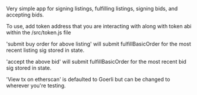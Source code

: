 Very simple app for signing listings, fulfilling listings, signing bids, and accepting bids.

To use, add token address that you are interacting with along with token abi within the /src/token.js file

'submit buy order for above listing' will submit fulfillBasicOrder for the most recent listing sig stored in state.

'accept the above bid' will submit fulfillBasicOrder for the most recent bid sig stored in state.

'View tx on etherscan' is defaulted to Goerli but can be changed to wherever you're testing.
